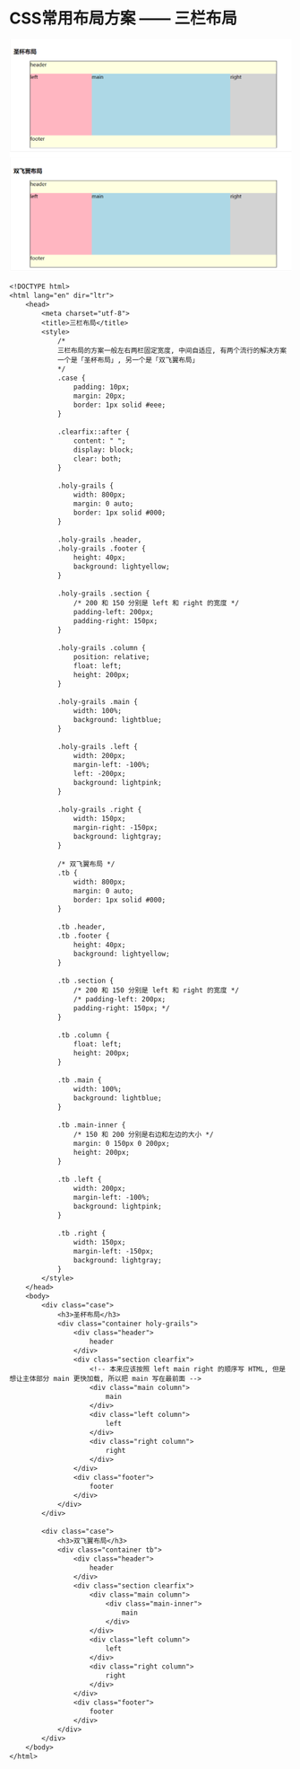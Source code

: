 # CSS常用布局方案 —— 三栏布局

![An image](../.vuepress/public/image/css1.png)

    <!DOCTYPE html>
    <html lang="en" dir="ltr">
        <head>
            <meta charset="utf-8">
            <title>三栏布局</title>
            <style>
                /*
                三栏布局的方案一般左右两栏固定宽度, 中间自适应, 有两个流行的解决方案
                一个是「圣杯布局」, 另一个是「双飞翼布局」
                */
                .case {
                    padding: 10px;
                    margin: 20px;
                    border: 1px solid #eee;
                }
    
                .clearfix::after {
                    content: " ";
                    display: block;
                    clear: both;
                }
    
                .holy-grails {
                    width: 800px;
                    margin: 0 auto;
                    border: 1px solid #000;
                }
    
                .holy-grails .header,
                .holy-grails .footer {
                    height: 40px;
                    background: lightyellow;
                }
    
                .holy-grails .section {
                    /* 200 和 150 分别是 left 和 right 的宽度 */
                    padding-left: 200px;
                    padding-right: 150px;
                }
    
                .holy-grails .column {
                    position: relative;
                    float: left;
                    height: 200px;
                }
    
                .holy-grails .main {
                    width: 100%;
                    background: lightblue;
                }
    
                .holy-grails .left {
                    width: 200px;
                    margin-left: -100%;
                    left: -200px;
                    background: lightpink;
                }
    
                .holy-grails .right {
                    width: 150px;
                    margin-right: -150px;
                    background: lightgray;
                }
    
                /* 双飞翼布局 */
                .tb {
                    width: 800px;
                    margin: 0 auto;
                    border: 1px solid #000;
                }
    
                .tb .header,
                .tb .footer {
                    height: 40px;
                    background: lightyellow;
                }
    
                .tb .section {
                    /* 200 和 150 分别是 left 和 right 的宽度 */
                    /* padding-left: 200px;
                    padding-right: 150px; */
                }
    
                .tb .column {
                    float: left;
                    height: 200px;
                }
    
                .tb .main {
                    width: 100%;
                    background: lightblue;
                }
    
                .tb .main-inner {
                    /* 150 和 200 分别是右边和左边的大小 */
                    margin: 0 150px 0 200px;
                    height: 200px;
                }
    
                .tb .left {
                    width: 200px;
                    margin-left: -100%;
                    background: lightpink;
                }
    
                .tb .right {
                    width: 150px;
                    margin-left: -150px;
                    background: lightgray;
                }
            </style>
        </head>
        <body>
            <div class="case">
                <h3>圣杯布局</h3>
                <div class="container holy-grails">
                    <div class="header">
                        header
                    </div>
                    <div class="section clearfix">
                        <!-- 本来应该按照 left main right 的顺序写 HTML, 但是想让主体部分 main 更快加载, 所以把 main 写在最前面 -->
                        <div class="main column">
                            main
                        </div>
                        <div class="left column">
                            left
                        </div>
                        <div class="right column">
                            right
                        </div>
                    </div>
                    <div class="footer">
                        footer
                    </div>
                </div>
            </div>
    
            <div class="case">
                <h3>双飞翼布局</h3>
                <div class="container tb">
                    <div class="header">
                        header
                    </div>
                    <div class="section clearfix">
                        <div class="main column">
                            <div class="main-inner">
                                main
                            </div>
                        </div>
                        <div class="left column">
                            left
                        </div>
                        <div class="right column">
                            right
                        </div>
                    </div>
                    <div class="footer">
                        footer
                    </div>
                </div>
            </div>
        </body>
    </html>
